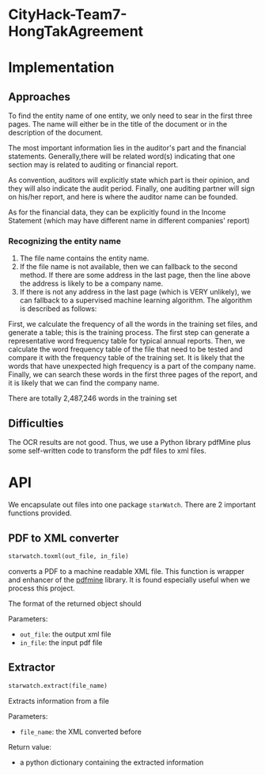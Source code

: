 # CityHack-Team7-HongTakAgreement

# Implementation

## Approaches

To find the entity name of one entity, we only need to sear in the first three pages. The name will either be in the title of the document or in the description of the document.

The most important information lies in the auditor's part and the financial statements. Generally,there will be related word(s) indicating that one section may is related to auditing or financial report.

As convention, auditors will explicitly state which part is their opinion, and they will also indicate the audit period. Finally, one auditing partner will sign on his/her report, and here is where the auditor name can be founded.

As for the financial data, they can be explicitly found in the Income Statement (which may have different name in different companies' report)


### Recognizing the entity name

1. The file name contains the entity name.
2. If the file name is not available, then we can fallback to the second method. If there are some address in the last page, then the line above the address is likely to be a company name.
3. If there is not any address in the last page (which is VERY unlikely), we can fallback to a supervised machine learning algorithm. The algorithm is described as follows:

First, we calculate the frequency of all the words in the training set files, and generate a table; this is the training process. The first step can generate a representative word frequency table for typical annual reports. Then, we calculate the word frequency table of the file that need to be tested and compare it with the frequency table of the training set. It is likely that the words that have unexpected high frequency is a part of the company name. Finally, we can search these words in the first three pages of the report, and it is likely that we can find the company name.

There are totally 2,487,246 words in the training set

## Difficulties

The OCR results are not good. Thus, we use a Python library pdfMine plus some self-written code to transform the pdf files to xml files.

# API

We encapsulate out files into one package `starWatch`. There are 2 important functions provided.

## PDF to XML converter

```python
starwatch.toxml(out_file, in_file)
```

converts a PDF to a machine readable XML file. This function is wrapper and enhancer of the [pdfmine](https://github.com/pdfminer/pdfminer.six) library. It is found especially useful when we process this project.

The format of the returned object should

Parameters:
- `out_file`: the output xml file
- `in_file`: the input pdf file



## Extractor

```python
starwatch.extract(file_name)
```

Extracts information from a file

Parameters:

- `file_name`: the XML converted before

Return value:

- a python dictionary containing the extracted information